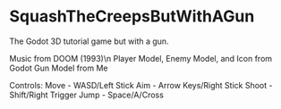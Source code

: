 # SquashTheCreepsButWithAGun
The Godot 3D tutorial game but with a gun.

Music from DOOM (1993)\n
Player Model, Enemy Model, and Icon from Godot
Gun Model from Me

Controls:
Move - WASD/Left Stick
Aim - Arrow Keys/Right Stick
Shoot - Shift/Right Trigger
Jump - Space/A/Cross
